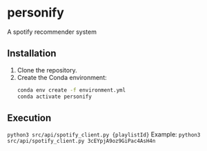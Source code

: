 # personify
A spotify recommender system


## Installation

1. Clone the repository.
2. Create the Conda environment:
    ```bash
    conda env create -f environment.yml
    conda activate personify
    ```

## Execution

`python3 src/api/spotify_client.py {playlistId}`
Example: `python3 src/api/spotify_client.py 3cEYpjA9oz9GiPac4AsH4n`
